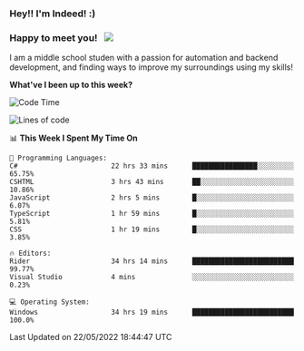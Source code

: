 ### Hey!! I'm Indeed! :) 

### Happy to meet you! &nbsp; ![](https://visitor-badge.glitch.me/badge?page_id=Indeedornot.Indeedornot)

I am a middle school studen with a passion for automation and backend development, and finding ways to improve my surroundings using my skills!

**What've I been up to this week?** 

<!--START_SECTION:waka-->
![Code Time](http://img.shields.io/badge/Code%20Time-0%20secs-blue)

![Lines of code](https://img.shields.io/badge/From%20Hello%20World%20I%27ve%20Written-426%20Thousand%20lines%20of%20code-blue)

📊 **This Week I Spent My Time On** 

```text
💬 Programming Languages: 
C#                       22 hrs 33 mins      ████████████████░░░░░░░░░   65.75% 
CSHTML                   3 hrs 43 mins       ██░░░░░░░░░░░░░░░░░░░░░░░   10.86% 
JavaScript               2 hrs 5 mins        █░░░░░░░░░░░░░░░░░░░░░░░░   6.07% 
TypeScript               1 hr 59 mins        █░░░░░░░░░░░░░░░░░░░░░░░░   5.81% 
CSS                      1 hr 19 mins        █░░░░░░░░░░░░░░░░░░░░░░░░   3.85%

🔥 Editors: 
Rider                    34 hrs 14 mins      █████████████████████████   99.77% 
Visual Studio            4 mins              ░░░░░░░░░░░░░░░░░░░░░░░░░   0.23%

💻 Operating System: 
Windows                  34 hrs 19 mins      █████████████████████████   100.0%

```


 Last Updated on 22/05/2022 18:44:47 UTC
<!--END_SECTION:waka-->
